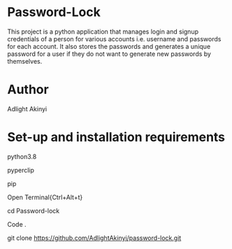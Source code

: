 # Password-Lock
This project is a python application that manages login and signup credentials of a person for various accounts i.e. username and passwords for each account. It also stores the passwords and generates a unique password for a user if they do not want to generate new passwords by themselves.
# Author
Adlight Akinyi
# Set-up and installation requirements
python3.8

pyperclip

pip

Open Terminal{Ctrl+Alt+t}

cd Password-lock

Code .

git clone https://github.com/AdlightAkinyi/password-lock.git

